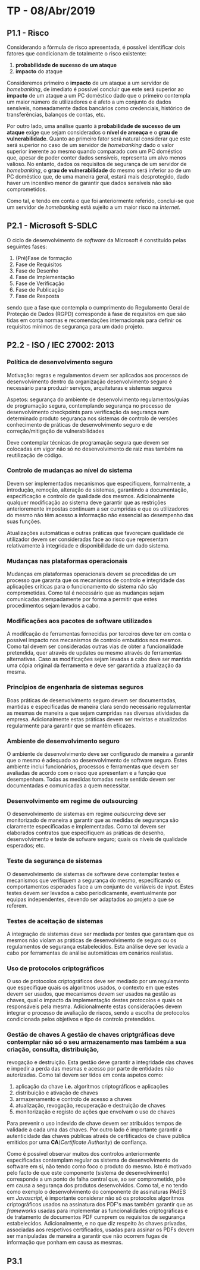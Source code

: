 # TP - 08/Abr/2019

## P1.1 - Risco

Considerando a fórmula de risco apresentada, é possível identificar dois fatores que condicionam de totalmente o risco existente:
1. **probabilidade de sucesso de um ataque**
2. **impacto** do ataque

Consideremos primeiro o **impacto** de um ataque a um servidor de *homebanking*, de imediato é possível concluir que este será superior ao **impacto**
de um ataque a um PC doméstico dado que o primeiro contempla um maior número de utilizadores e é afeto a um conjunto de dados sensíveis, nomeadamente
dados bancários como credenciais, histórico de transferências, balanços de contas, etc.

Por outro lado, uma análise quanto à **probabilidade de sucesso de um ataque** exige que sejam considerados o **nível de ameaça** e o **grau de
vulnerabilidade**. Quanto ao primeiro fator será natural considerar que este será superior no caso de um servidor de *homebanking* dado o valor
superior inerente ao mesmo quando comparado com um PC doméstico que, apesar de poder conter dados sensíveis, representa um alvo menos valioso.  No
entanto, dados os requisitos de segurança de um servidor de *homebanking*, o **grau de vulnerabilidade** do mesmo será inferior ao de um PC doméstico
que, de uma maneira geral, estará mais desprotegido, dado haver um incentivo menor de garantir que dados sensíveis não são comprometidos.

Como tal, e tendo em conta o que foi anteriormente referido, conclui-se que um servidor de *homebanking* está sujeito a um maior risco na *Internet*.


## P2.1 - Microsoft S-SDLC

O ciclo de desenvolvimento de *software* da Microsoft é constituído pelas seguintes fases:
1. (Pré)Fase de formação
2. Fase de Requisitos
3. Fase de Desenho
4. Fase de Implementação
5. Fase de Verificação
6. Fase de Publicação
7. Fase de Resposta

sendo que a fase que contempla o cumprimento do Regulamento Geral de Proteção de Dados (RGPD) corresponde à fase de requisitos em que são tidas em
conta normas e recomendações internacionais para definir os requisitos mínimos de segurança para um dado projeto.


## P2.2 - ISO / IEC 27002: 2013

### Política de desenvolvimento seguro

Motivação: regras e regulamentos devem ser aplicados aos processos de desenvolvimento dentro da organização desenvolvimento seguro é necessário para
produzir serviços, arquiteturas e sistemas seguros

Aspetos: segurança do ambiente de desenvolvimento regulamentos/guias de programação segura, contemplando segurança no processo de desenvolvimento
checkpoints para verificação da segurança num determinado produto segurança nos sistemas de controlo de versões conhecimento de práticas de
desenvolvimento seguro e de correção/mitigação de vulnerabilidades

Deve contemplar técnicas de programação segura que devem ser colocadas em vigor não só no desenvolvimento de raiz mas também na reutilização de
código.

### Controlo de mudanças ao nível do sistema

Devem ser implementados mecanismos que especifiquem, formalmente, a introdução, remoção, alteração de sistemas, garantindo a documentação,
especificação e controlo de qualidade dos mesmos. Adicionalmente qualquer modificação ao sistema deve garantir que as restrições anterioremente
impostas continuam a ser cumpridas e que os utilizadores do mesmo não têm acesso a informação não essencial ao desempenho das suas funções.

Atualizações automáticas e outras práticas que favoreçam qualidade de utilizador devem ser consideradas face ao risco que representam relativamente à
integridade e disponibilidade de um dado sistema.

### Mudanças nas plataformas operacionais

Mudanças em plataformas operacionais devem se precedidas de um processo que garanta que os mecanismos de controlo e integridade das aplicações
críticas para o funcionamento do sistema não são comprometidas. Como tal é necessário que as mudanças sejam comunicadas atempadamente por forma a
permitir que estes procedimentos sejam levados a cabo.


### Modificações aos pacotes de software utilizados

A modifcação de ferramentas fornecidas por terceiros deve ter em conta o possível impacto nos mecanismos de controlo embutidos nos mesmos. Como tal
devem ser consideradas outras vias de obter a funcionalidade pretendida, quer através de updates ou mesmo através de ferramentas alternativas.  Caso
as modificações sejam levadas a cabo deve ser mantida uma cópia original da ferramenta e deve ser garantida a atualização da mesma.

### Princípios de engenharia de sistemas seguros

Boas práticas de desenvolvimento seguro devem ser documentadas, mantidas e especificadas de maneira clara sendo necessário regulamentar as mesmas de
maneira a que sejam cumpridas nas diversas atividades da empresa. Adicionalmente estas práticas devem ser revistas e atualizadas regularmente para
garantir que se mantêm eficazes.

### Ambiente de desenvolvimento seguro

O ambiente de desenvolvimento deve ser configurado de maneira a garantir que o mesmo é adequado ao desenvolvimento de software seguro. Estes ambiente
inclui funcionários, processos e ferramentas que devem ser avaliadas de acordo com o risco que apresentam e a função que desempenham. Todas as medidas
tomadas neste sentido devem ser documentadas e comunicadas a quem necessitar.

### Desenvolvimento em regime de outsourcing

O desenvolvimento de sistemas em regime *outsourcing* deve ser monitorizado de maneira a garantir que as medidas de segurança são claramente
especificadas e implementadas.  Como tal devem ser elaborados contratos que especifiquem as práticas de desenho, desenvolvimento e teste de sofware
seguro; quais os níveis de qualidade esperados; etc.

### Teste da segurança de sistemas

O desenvolvimento de sistemas de software deve contemplar testes e mecanismos que verifiquem a segurança do mesmo, especificando os comportamentos
esperados face a um conjunto de variáveis de *input*. Estes testes devem ser levados a cabo periodicamente, eventualmente por equipas independentes,
devendo ser adaptados ao projeto a que se referem.


### Testes de aceitação de sistemas

A integração de sistemas deve ser mediada por testes que garantam que os mesmos não violam as práticas de desenvolvimento de seguro ou os regulamentos
de segurança estabelecidos. Esta análise deve ser levada a cabo por ferramentas de análise automáticas em cenários realistas.


### Uso de protocolos criptográficos

O uso de protocolos criptográficos deve ser mediado por um regulamento que especifique quais os algoritmos usados, o contexto em que estes devem ser
usados, que mecanismos devem ser usados na gestão as chaves, qual o impacto da implementação destes protocolos e quais os responsáveis pela mesma.
Adicionalmente estas considerações devem integrar o processo de avaliação de riscos, sendo a escolha de protocolos condicionada pelos objetivos e tipo
de controlo pretendidos.

### Gestão de chaves A gestão de chaves criptgráficas deve contemplar não só o seu armazenamento mas também a sua criação, consulta, distribuição,
revogação e destruição.  Esta gestão deve garantir a integridade das chaves e impedir a perda das mesmas e acesso por parte de entidades não
autorizadas.  Como tal devem ser tidos em conta aspetos como:
1. aplicação da chave **i.e.** algoritmos criptográficos e aplicações 
2. distribuição e ativação de chaves
3. armazenamento e controlo de acesso a chaves
4. atualização, revogação, recuperação e destruição de chaves
5. monitorização e registo de ações que envolvam o uso de chaves

Para prevenir o uso indevido de chave devem ser atribuídos tempos de validade a cada uma das chaves. Por outro lado é importante garantir a
autenticidade das chaves públicas atraés de certificados de chave pública emitidos por uma **CA**(*Certificate Authority*) de confiança.


Como é possível observar muitos dos controlos anteriormente especificadas contemplam regular os sistema de desenvolvimento de software em si, não
tendo como foco o produto do mesmo. Isto é motivado pelo facto de que este componente (sistema de desenvolvimento) corresponde a um ponto de falha
central que, ao ser comprometido, põe em causa a segurança dos produtos desenvolvidos. Como tal, e no tendo como exemplo o desenvolvimento do
componente de assinaturas PAdES em *Javascript*, é importante considerar não só os protocolos algoritmos criptográficos usados na assinatura dos PDF's
mas também garantir que as *frameworks* usadas para implementar as funcionalidades criptográficas e de tratamento de documentos PDF cumprem os
requisitos de segurança estabelecidos. Adicionalmente, e no que diz respeito às chaves privadas, associadas aos respetivos certificados, usadas para
assinar os PDFs devem ser manipuladas de maneira a garantir que não ocorrem fugas de informação que ponham em causa as mesmas.

## P3.1
